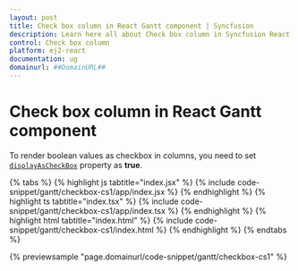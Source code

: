 ```yaml
---
layout: post
title: Check box column in React Gantt component | Syncfusion
description: Learn here all about Check box column in Syncfusion React Gantt component of Syncfusion Essential JS 2 and more.
control: Check box column 
platform: ej2-react
documentation: ug
domainurl: ##DomainURL##
---
```


# Check box column in React Gantt component

To render boolean values as checkbox in columns, you need to set [`displayAsCheckBox`](https://ej2.syncfusion.com/react/documentation/api/gantt/column/#displayascheckbox) property as **true**.

{% tabs %}
{% highlight js tabtitle="index.jsx" %}
{% include code-snippet/gantt/checkbox-cs1/app/index.jsx %}
{% endhighlight %}
{% highlight ts tabtitle="index.tsx" %}
{% include code-snippet/gantt/checkbox-cs1/app/index.tsx %}
{% endhighlight %}
{% highlight html tabtitle="index.html" %}
{% include code-snippet/gantt/checkbox-cs1/index.html %}
{% endhighlight %}
{% endtabs %}
        
{% previewsample "page.domainurl/code-snippet/gantt/checkbox-cs1" %}

